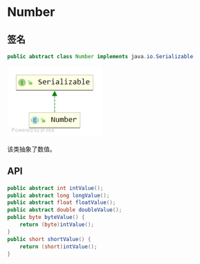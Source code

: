 # Number
## 签名
```java
public abstract class Number implements java.io.Serializable
```
![](../images/Number-UML.png)

该类抽象了数值。

## API
```java
public abstract int intValue();
public abstract long longValue();
public abstract float floatValue();
public abstract double doubleValue();
public byte byteValue() {
    return (byte)intValue();
}
public short shortValue() {
    return (short)intValue();
}
```